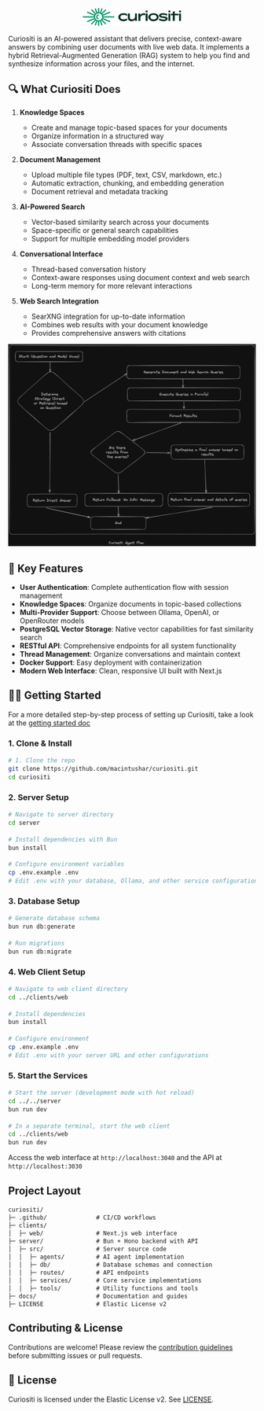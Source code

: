 <p align="center">
   <img src="./clients/web/src/assets/logo.svg" alt="Curiositi Logo" width="200" />
</p>

Curiositi is an AI-powered assistant that delivers precise, context-aware answers by combining user documents with live web data. It implements a hybrid Retrieval-Augmented Generation (RAG) system to help you find and synthesize information across your files, and the internet.

## 🔍 What Curiositi Does

1. **Knowledge Spaces**

   - Create and manage topic-based spaces for your documents
   - Organize information in a structured way
   - Associate conversation threads with specific spaces

2. **Document Management**

   - Upload multiple file types (PDF, text, CSV, markdown, etc.)
   - Automatic extraction, chunking, and embedding generation
   - Document retrieval and metadata tracking

3. **AI-Powered Search**

   - Vector-based similarity search across your documents
   - Space-specific or general search capabilities
   - Support for multiple embedding model providers

4. **Conversational Interface**

   - Thread-based conversation history
   - Context-aware responses using document context and web search
   - Long-term memory for more relevant interactions

5. **Web Search Integration**
   - SearXNG integration for up-to-date information
   - Combines web results with your document knowledge
   - Provides comprehensive answers with citations

![System Architecture](docs/curiositi-flow.png)

## 🚀 Key Features

- **User Authentication**: Complete authentication flow with session management
- **Knowledge Spaces**: Organize documents in topic-based collections
- **Multi-Provider Support**: Choose between Ollama, OpenAI, or OpenRouter models
- **PostgreSQL Vector Storage**: Native vector capabilities for fast similarity search
- **RESTful API**: Comprehensive endpoints for all system functionality
- **Thread Management**: Organize conversations and maintain context
- **Docker Support**: Easy deployment with containerization
- **Modern Web Interface**: Clean, responsive UI built with Next.js

## 🏃‍♂️ Getting Started

For a more detailed step-by-step process of setting up Curiositi, take a look at the [getting started doc](./docs/getting-started.md)

### 1. Clone & Install

```bash
# 1. Clone the repo
git clone https://github.com/macintushar/curiositi.git
cd curiositi
```

### 2. Server Setup

```bash
# Navigate to server directory
cd server

# Install dependencies with Bun
bun install

# Configure environment variables
cp .env.example .env
# Edit .env with your database, Ollama, and other service configurations
```

### 3. Database Setup

```bash
# Generate database schema
bun run db:generate

# Run migrations
bun run db:migrate
```

### 4. Web Client Setup

```bash
# Navigate to web client directory
cd ../clients/web

# Install dependencies
bun install

# Configure environment
cp .env.example .env
# Edit .env with your server URL and other configurations
```

### 5. Start the Services

```bash
# Start the server (development mode with hot reload)
cd ../../server
bun run dev

# In a separate terminal, start the web client
cd ../clients/web
bun run dev
```

Access the web interface at `http://localhost:3040` and the API at `http://localhost:3030`

## Project Layout

```
curiositi/
├─ .github/              # CI/CD workflows
├─ clients/
│  ├─ web/               # Next.js web interface
├─ server/               # Bun + Hono backend with API
│  ├─ src/               # Server source code
│  │  ├─ agents/         # AI agent implementation
│  │  ├─ db/             # Database schemas and connection
│  │  ├─ routes/         # API endpoints
│  │  ├─ services/       # Core service implementations
│  │  ├─ tools/          # Utility functions and tools
├─ docs/                 # Documentation and guides
├─ LICENSE               # Elastic License v2
```

## Contributing & License

Contributions are welcome! Please review the [contribution guidelines](docs/CONTRIBUTING.md) before submitting issues or pull requests.

## 💼 License

Curiositi is licensed under the Elastic License v2. See [LICENSE](LICENSE).
